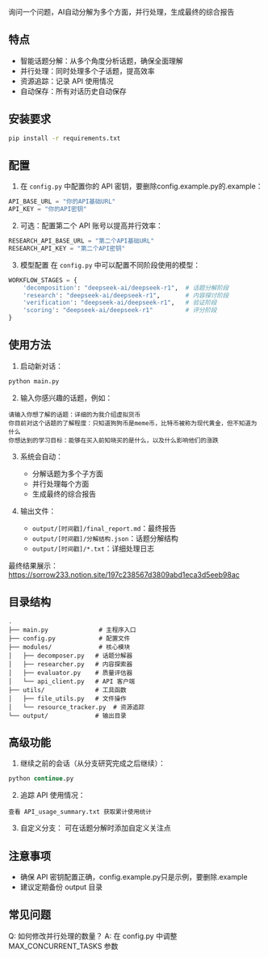 询问一个问题，AI自动分解为多个方面，并行处理，生成最终的综合报告


## 特点

- 智能话题分解：从多个角度分析话题，确保全面理解
- 并行处理：同时处理多个子话题，提高效率
- 资源追踪：记录 API 使用情况
- 自动保存：所有对话历史自动保存

## 安装要求

```bash
pip install -r requirements.txt
```


## 配置

1. 在 `config.py` 中配置你的 API 密钥，要删除config.example.py的.example：
```python
API_BASE_URL = "你的API基础URL"
API_KEY = "你的API密钥"
```

2. 可选：配置第二个 API 账号以提高并行效率：
```python
RESEARCH_API_BASE_URL = "第二个API基础URL"
RESEARCH_API_KEY = "第二个API密钥"
```

3. 模型配置
在 `config.py` 中可以配置不同阶段使用的模型：
```python
WORKFLOW_STAGES = {
    'decomposition': "deepseek-ai/deepseek-r1",  # 话题分解阶段
    'research': "deepseek-ai/deepseek-r1",       # 内容探讨阶段
    'verification': "deepseek-ai/deepseek-r1",   # 验证阶段
    'scoring': "deepseek-ai/deepseek-r1"         # 评分阶段
}
```


## 使用方法

1. 启动新对话：
```python
python main.py
```

2. 输入你感兴趣的话题，例如：
```
请输入你想了解的话题：详细的为我介绍虚拟货币
你目前对这个话题的了解程度：只知道狗狗币是meme币，比特币被称为现代黄金，但不知道为什么
你想达到的学习目标：能够在买入前知晓买的是什么，以及什么影响他们的涨跌
```

3. 系统会自动：
   - 分解话题为多个子方面
   - 并行处理每个方面
   - 生成最终的综合报告

4. 输出文件：
   - `output/[时间戳]/final_report.md`：最终报告
   - `output/[时间戳]/分解结构.json`：话题分解结构
   - `output/[时间戳]/*.txt`：详细处理日志

最终结果展示：https://sorrow233.notion.site/197c238567d3809abd1eca3d5eeb98ac

## 目录结构

```
.
├── main.py              # 主程序入口
├── config.py            # 配置文件
├── modules/             # 核心模块
│   ├── decomposer.py   # 话题分解器
│   ├── researcher.py   # 内容探索器
│   ├── evaluator.py    # 质量评估器
│   └── api_client.py   # API 客户端
├── utils/              # 工具函数
│   ├── file_utils.py   # 文件操作
│   └── resource_tracker.py  # 资源追踪
└── output/             # 输出目录
```


## 高级功能

1. 继续之前的会话（从分支研究完成之后继续）：
```python
python continue.py
```

2. 追踪 API 使用情况：
```
查看 API_usage_summary.txt 获取累计使用统计
```

3. 自定义分支：
可在话题分解时添加自定义关注点


## 注意事项

- 确保 API 密钥配置正确，config.example.py只是示例，要删除.example
- 建议定期备份 output 目录


## 常见问题

Q: 如何修改并行处理的数量？
A: 在 config.py 中调整 MAX_CONCURRENT_TASKS 参数

